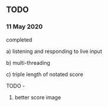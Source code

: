 ## TODO

### 11 May 2020
completed 

a) listening and responding to live input

b) multi-threading

c) triple length of notated score

TODO - 

1) better score image


